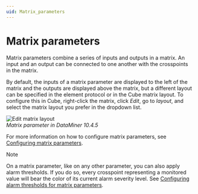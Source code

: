 ```yaml
---
uid: Matrix_parameters
---
```


# Matrix parameters

Matrix parameters combine a series of inputs and outputs in a matrix. An input and an output can be connected to one another with the crosspoints in the matrix.

By default, the inputs of a matrix parameter are displayed to the left of the matrix and the outputs are displayed above the matrix, but a different layout can be specified in the element protocol or in the Cube matrix layout. To configure this in Cube, right-click the matrix, click *Edit*, go to *layout*, and select the matrix layout you prefer in the dropdown list.

![Edit matrix layout](~/dataminer/images/Edit_Matrix.png)<br>*Matrix parameter in DataMiner 10.4.5*

For more information on how to configure matrix parameters, see [Configuring matrix parameters](xref:Configuring_matrix_parameters).

> [!NOTE]
> On a matrix parameter, like on any other parameter, you can also apply alarm thresholds. If you do so, every crosspoint representing a monitored value will bear the color of its current alarm severity level. See [Configuring alarm thresholds for matrix parameters](xref:Configuring_normal_alarm_thresholds#configuring-alarm-thresholds-for-matrix-parameters).
